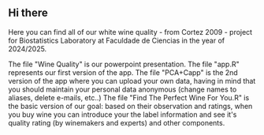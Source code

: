 ## Hi there

Here you can find all of our white wine quality - from Cortez 2009 - project for Biostatistics Laboratory at Faculdade de Ciencias in the year of 2024/2025.

The file "Wine Quality" is our powerpoint presentation.
The file "app.R" represents our first version of the app.
The file "PCA+Capp" is the 2nd version of the app where you can upload your own data, having in mind that you should maintain your personal data anonymous (change names to aliases, delete e-mails, etc..)
The file "Find The Perfect Wine For You.R" is the basic version of our goal: based on their observation and ratings, when you buy wine you can introduce your the label information and see it's quality rating 
(by winemakers and experts) and other components.

